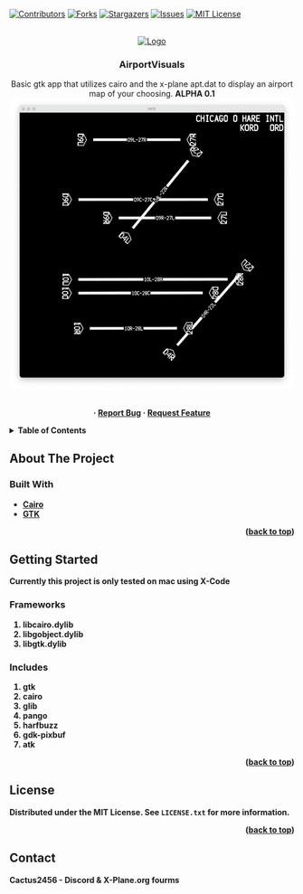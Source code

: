 

[![Contributors][contributors-shield]][contributors-url]
[![Forks][forks-shield]][forks-url]
[![Stargazers][stars-shield]][stars-url]
[![Issues][issues-shield]][issues-url]
[![MIT License][license-shield]][license-url]


<br />
<div align="center">
  <a href="https://github.com/IASXP/AirportVisuals">
    <img src="https://img.icons8.com/?size=128&id=dr5aRtKymdbz&format=png" alt="Logo"/>
  </a>

<h3 align="center">AirportVisuals</h3>

  <p align="center">
    Basic gtk app that utilizes cairo and the x-plane apt.dat to display an airport map of your choosing. <b>ALPHA 0.1<b>
    <a href="https://1nf.me"><img align="center" width="500" src="https://raw.githubusercontent.com/IASXP/AirportVisuals/main/demo.png"></a>
    <br />
    <br />
    <br />
    ·
    <a href="https://github.com/IASXP/AirportVisuals/issues">Report Bug</a>
    ·
    <a href="https://github.com/IASXP/AirportVisuals/issues">Request Feature</a>
  </p>
</div>


<!-- TABLE OF CONTENTS -->
<details>
  <summary>Table of Contents</summary>
  <ol>
    <li>
      <a href="#about-the-project">About The Project</a>
      <ul>
        <li><a href="#built-with">Built With</a></li>
      </ul>
    </li>
    <li>
      <a href="#getting-started">Getting Started</a>
      <ul>
        <li><a href="#frameworks">Frameworks</a></li>
        <li><a href="#includes">Includes</a></li>
      </ul>
    </li>
    <li><a href="#license">License</a></li>
    <li><a href="#contact">Contact</a></li>

  </ol>
</details>


<!-- ABOUT THE PROJECT -->

## About The Project

### Built With

- [Cairo](https://www.cairographics.org/)
- [GTK](https://www.gtk.org/)

<p align="right">(<a href="#top">back to top</a>)</p>


<!-- GETTING STARTED -->

## Getting Started

Currently this project is only tested on mac using X-Code

### Frameworks

1. libcairo.dylib
2. libgobject.dylib
3. libgtk.dylib

### Includes

1. gtk
2. cairo
3. glib
4. pango
5. harfbuzz
6. gdk-pixbuf
7. atk

<p align="right">(<a href="#top">back to top</a>)</p>

## License

Distributed under the MIT License. See `LICENSE.txt` for more information.

<p align="right">(<a href="#top">back to top</a>)</p>

## Contact

Cactus2456 - Discord & X-Plane.org fourms






[contributors-shield]: https://img.shields.io/github/contributors/evwltrs/paletino.svg?style=for-the-badge
[contributors-url]: https://github.com/IASXP/AirportVisuals/graphs/contributors
[forks-shield]: https://img.shields.io/github/forks/evwltrs/paletino.svg?style=for-the-badge
[forks-url]: https://github.com/IASXP/AirportVisuals/network/members
[stars-shield]: https://img.shields.io/github/stars/evwltrs/paletino.svg?style=for-the-badge
[stars-url]: https://github.com/IASXP/AirportVisuals/stargazers
[issues-shield]: https://img.shields.io/github/issues/evwltrs/paletino.svg?style=for-the-badge
[issues-url]: https://github.com/IASXP/AirportVisuals/issues
[license-shield]: https://img.shields.io/github/license/evwltrs/paletino.svg?style=for-the-badge
[license-url]: https://github.com/IASXP/AirportVisuals/blob/main/LICENSE.txt

